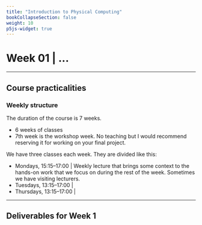 ```yaml
---
title: "Introduction to Physical Computing"
bookCollapseSection: false
weight: 10
p5js-widget: true
---
```


# Week 01 | ...

---

## Course practicalities

### Weekly structure

The duration of the course is 7 weeks.
- 6 weeks of classes
- 7th week is the workshop week. No teaching but I would recommend reserving it for working on your final project.

We have three classes each week. They are divided like this:
- Mondays, 15:15–17:00 | Weekly lecture that brings some context to the hands-on work that we focus on during the rest of the week. Sometimes we have visiting lecturers.
- Tuesdays, 13:15–17:00 | 
- Thursdays, 13:15–17:00 | 

---

## Deliverables for Week 1
 